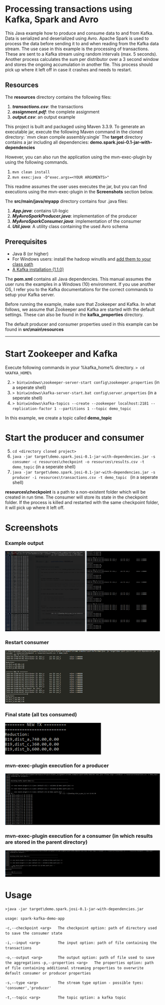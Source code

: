 # Processing transactions using Kafka, Spark and Avro

This Java example how to produce and consume data to and from Kafka. Data is serialized and deserialized using Avro. Apache Spark is used to process the data before sending it to and when reading from the Kafka data stream.
The use case in this example is the processing of transactions. These are sent to a Kafka stream using random intervals (max. 5 seconds). Another process calculates the sum per distributor over a 3 second window and stores the ongoing accumulation in another file.
This process should pick up where it left off in case it crashes and needs to restart.

## Resources

The **resources** directory contains the following files:

1. ***transactions.csv***: the transactions
2. ***assignment.pdf***: the complete assignment
3. ***output.csv***: an output example

This project is built and packaged using Maven 3.3.9.
To generate an executable jar, execute the following Maven command in the cloned directory: 
´mvn clean compile assembly:single´
The **target** directory contains a jar including all dependencies: **demo.spark.josi-0.1-jar-with-dependencies**

However, you can also run the application using the mvn-exec-plugin by using the following commands.

1.  `mvn clean install`
2.  `mvn exec:java -D"exec.args=<YOUR ARGUMENTS>"`

This readme assumes the user uses executes the jar, but you can find executions using the mvn-exec-plugin in the **Screenshots** section below.

The **src/main/java/myapp** directory contains four .java files:

1. ***App.java***: contains UI-logic
2. ***MyAvroSparkProducer.java***: implementation of the producer
3. ***MyAvroSparkConsumer.java***: implementation of the consumer
4. ***Util.java***: A utility class containing the used Avro schema

## Prerequisites
- Java 8 (or higher)
- For Windows users: install the hadoop winutils and [add them to your class path](https://stackoverflow.com/questions/18630019/running-apache-hadoop-2-1-0-on-windows)
- [A Kafka installation (1.1.0) ](https://kafka.apache.org/quickstart)

The **pom.xml** contains all Java dependencies. This manual assumes the user runs the examples in a Windows (10) environment. If you use another OS, I refer you to the Kafka documentations for the correct commands to setup your Kafka server.

Before running the example, make sure that Zookeeper and Kafka. In what follows, we assume that Zookeeper and Kafka are started with the default settings. 
These can also be found in the **kafka_properties** directory.

The default producer and consumer properties used in this example can be found in **src\main\resources** 

---

# Start Zookeeper and Kafka
Execute following commands in your %kafka_home% directory. `> cd %KAFKA_HOME% `

2. `> bin\windows\zookeeper-server-start config\zookeeper.properties` (in a seperate shell)
3. `> bin\windows\kafka-server-start.bat config\server.properties` (in a seperate shell)
4. `> bin\windows\kafka-topics --create --zookeeper localhost:2181 --replication-factor 1 --partitions 1 --topic demo_topic`

In this example, we create a topic called **demo_topic**


# Start the producer and consumer

5.  `cd <directory cloned project>`
6. `java -jar target\demo.spark.josi-0.1-jar-with-dependencies.jar -s consumer -c resources\checkpoint -o resources\results.csv -t demo_topic` (in a seperate shell)
7. `java -jar target\demo.spark.josi-0.1-jar-with-dependencies.jar -s producer -i resources\transactions.csv -t demo_topic ` (in a seperate shell)

**resources\checkpoint** is a path to a non-existent folder which will be created in run time. The consumer will store its state in the checkpoint folder. If the process is killed and restarted with the same checkpoint folder,
it will pick up where it left off.


# Screenshots
 
 
### Example output
 
![picture](screenshots/example_output.png)
 
### Restart consumer
 
![picture](screenshots/consumer_continues_where_it_left_off.png)
 
 
### Final state (all txs consumed)
 
![picture](screenshots/final_state.png)

### mvn-exec-plugin execution for a producer
 
![picture](screenshots/mvn_producer.png)

### mvn-exec-plugin execution for a consumer (in which results are stored in the parent directory)
 
![picture](screenshots/mvn_consumer.png)


# Usage
`>java -jar target\demo.spark.josi-0.1-jar-with-dependencies.jar`

`usage: spark-kafka-demo-app`

 `-c,--checkpoint <arg>   The checkpoint option: path of directory used to
                         save the consumer state`
                         
 `-i,--input <arg>        The input option: path of file containing the
                         transactions`
                         
 `-o,--output <arg>       The output option: path of file used to save the
                         aggregations`
 `-p,--properties <arg>   The properties option: path of file containing
                         additional streaming properties to overwrite
                         default consumer or producer properties`
                         
 `-s,--type <arg>         The stream type option - possible tyes:
                         'consumer','producer'`
                         
 `-t,--topic <arg>        The topic option: a kafka topic`
 
 

